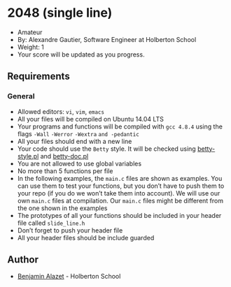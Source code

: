 # 2048 (single line)

-   Amateur
-   By: Alexandre Gautier, Software Engineer at Holberton School
-   Weight: 1
-   Your score will be updated as you progress.

## Requirements

### General

-   Allowed editors:  `vi`,  `vim`,  `emacs`
-   All your files will be compiled on Ubuntu 14.04 LTS
-   Your programs and functions will be compiled with  `gcc 4.8.4`  using the flags  `-Wall`  `-Werror`  `-Wextra`  `and -pedantic`
-   All your files should end with a new line
-   Your code should use the  `Betty`  style. It will be checked using  [betty-style.pl](https://github.com/hs-hq/Betty/blob/master/betty-style.pl "betty-style.pl")  and  [betty-doc.pl](https://github.com/hs-hq/Betty/blob/master/betty-doc.pl "betty-doc.pl")
-   You are not allowed to use global variables
-   No more than 5 functions per file
-   In the following examples, the  `main.c`  files are shown as examples. You can use them to test your functions, but you don’t have to push them to your repo (if you do we won’t take them into account). We will use our own  `main.c`  files at compilation. Our  `main.c`  files might be different from the one shown in the examples
-   The prototypes of all your functions should be included in your header file called  `slide_line.h`
-   Don’t forget to push your header file
-   All your header files should be include guarded

## Author
- [Benjamin Alazet](https://github.com/Yliaze) - Holberton School
    